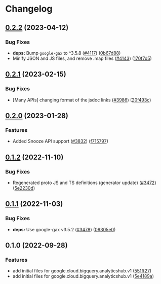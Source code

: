 # Changelog

## [0.2.2](https://github.com/googleapis/google-cloud-node/compare/bigquery-analyticshub-v0.2.1...bigquery-analyticshub-v0.2.2) (2023-04-12)


### Bug Fixes

* **deps:** Bump `google-gax` to ^3.5.8 ([#4117](https://github.com/googleapis/google-cloud-node/issues/4117)) ([0b67d88](https://github.com/googleapis/google-cloud-node/commit/0b67d883963643ce1b4f6d2ccd3e8d37adf6e029))
* Minify JSON and JS files, and remove .map files ([#4143](https://github.com/googleapis/google-cloud-node/issues/4143)) ([170f7d5](https://github.com/googleapis/google-cloud-node/commit/170f7d57b8fd344d182a8e758867b8124722eebc))

## [0.2.1](https://github.com/googleapis/google-cloud-node/compare/bigquery-analyticshub-v0.2.0...bigquery-analyticshub-v0.2.1) (2023-02-15)


### Bug Fixes

* [Many APIs] changing format of the jsdoc links ([#3986](https://github.com/googleapis/google-cloud-node/issues/3986)) ([20f493c](https://github.com/googleapis/google-cloud-node/commit/20f493c94f7d6626d932b2610e00cbdd5df55f22))

## [0.2.0](https://github.com/googleapis/google-cloud-node/compare/bigquery-analyticshub-v0.1.2...bigquery-analyticshub-v0.2.0) (2023-01-28)


### Features

* Added Snooze API support ([#3832](https://github.com/googleapis/google-cloud-node/issues/3832)) ([f715797](https://github.com/googleapis/google-cloud-node/commit/f715797a46cdd2bf4dffc1a82378986941fd6d79))

## [0.1.2](https://github.com/googleapis/google-cloud-node/compare/bigquery-analyticshub-v0.1.1...bigquery-analyticshub-v0.1.2) (2022-11-10)


### Bug Fixes

* Regenerated proto JS and TS definitions (generator update) ([#3472](https://github.com/googleapis/google-cloud-node/issues/3472)) ([5e2230d](https://github.com/googleapis/google-cloud-node/commit/5e2230dfc4302bb2ac9628ff4200eb46509e103d))

## [0.1.1](https://github.com/googleapis/google-cloud-node/compare/bigquery-analyticshub-v0.1.0...bigquery-analyticshub-v0.1.1) (2022-11-03)


### Bug Fixes

* **deps:** Use google-gax v3.5.2 ([#3478](https://github.com/googleapis/google-cloud-node/issues/3478)) ([09305e0](https://github.com/googleapis/google-cloud-node/commit/09305e06548b89dc17bb3d3167e2d1e69588caa4))

## 0.1.0 (2022-09-28)


### Features

* add initial files for google.cloud.bigquery.analyticshub.v1 ([551ff27](https://github.com/googleapis/google-cloud-node/commit/551ff27905500c340f83ed22d208762d68bdc2d0))
* add initial files for google.cloud.bigquery.analyticshub.v1 ([5e4189a](https://github.com/googleapis/google-cloud-node/commit/5e4189ae155fac0ee4d15cc2643f541bd49f40af))
